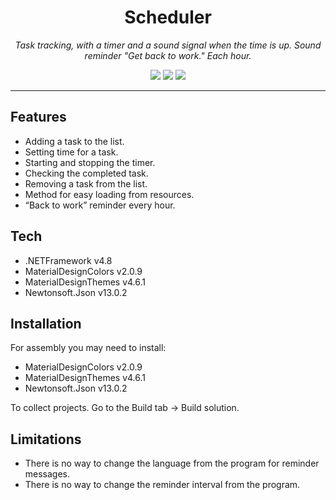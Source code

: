 <h1 align="center">Scheduler</h1>
<p align="center"><i>Task tracking, with a timer and a sound signal when the time is up. Sound reminder "Get back to work." Each hour.</i></p>

<p align="center">
  <img src="https://img.shields.io/github/repo-size/SnaeriAnton/Scheduler" />
  <img src="https://img.shields.io/github/issues-raw/SnaeriAnton/Scheduler" />
  <img src="https://img.shields.io/github/v/release/SnaeriAnton/Scheduler" />
</p>

---
 ## Features
 
- Adding a task to the list.
- Setting time for a task.
- Starting and stopping the timer.
- Checking the completed task.
- Removing a task from the list.
- Method for easy loading from resources.
- “Back to work” reminder every hour.

## Tech
- .NETFramework v4.8
- MaterialDesignColors v2.0.9
- MaterialDesignThemes v4.6.1
- Newtonsoft.Json v13.0.2

## Installation
For assembly you may need to install:
- MaterialDesignColors v2.0.9
- MaterialDesignThemes v4.6.1
- Newtonsoft.Json v13.0.2

To collect projects. Go to the Build tab -> Build solution.

## Limitations
- There is no way to change the language from the program for reminder messages.
- There is no way to change the reminder interval from the program.

